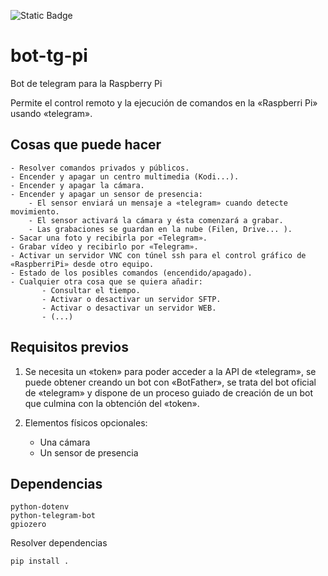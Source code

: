 ![Static Badge](https://img.shields.io/badge/status-En%20desarrollo-brightgreen)
# bot-tg-pi
Bot de telegram para la Raspberry Pi

Permite el control remoto y la ejecución de comandos en la «Raspberri Pi» usando «telegram».

## Cosas que puede hacer
    - Resolver comandos privados y públicos.
    - Encender y apagar un centro multimedia (Kodi...).
    - Encender y apagar la cámara.
    - Encender y apagar un sensor de presencia:
        - El sensor enviará un mensaje a «telegram» cuando detecte movimiento.
        - El sensor activará la cámara y ésta comenzará a grabar.
        - Las grabaciones se guardan en la nube (Filen, Drive... ).
    - Sacar una foto y recibirla por «Telegram».
    - Grabar vídeo y recibirlo por «Telegram».
    - Activar un servidor VNC con túnel ssh para el control gráfico de «RaspberriPi» desde otro equipo.
    - Estado de los posibles comandos (encendido/apagado).
    - Cualquier otra cosa que se quiera añadir:
           - Consultar el tiempo.
           - Activar o desactivar un servidor SFTP.
           - Activar o desactivar un servidor WEB.
           - (...)         
## Requisitos previos

1) Se necesita un «token» para poder acceder a la API de «telegram», se puede obtener creando un bot con «BotFather», se trata del bot oficial de «telegram» y dispone de un proceso guiado de creación de un bot que culmina con la obtención del «token».

2) Elementos físicos opcionales: 
    - Una cámara 
    - Un sensor de presencia

## Dependencias
    python-dotenv
    python-telegram-bot   
    gpiozero
Resolver dependencias

```
pip install .
```
  
